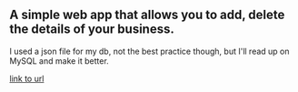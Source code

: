 ## A simple web app that allows you to add, delete the details of your business.
I used a json file for my db, not the best practice though, but I'll read up on MySQL and make it better.<br>

[link to url]()